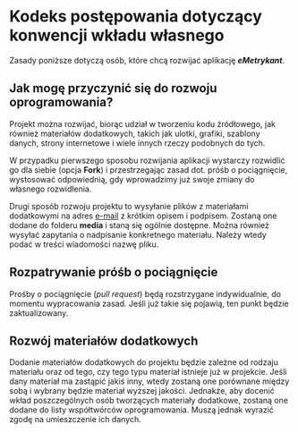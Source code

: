 # Kodeks postępowania dotyczący konwencji wkładu własnego

Zasady poniższe dotyczą osób, które chcą rozwijać aplikację ***eMetrykant***.

## Jak mogę przyczynić się do rozwoju oprogramowania?

Projekt można rozwijać, biorąc udział w tworzeniu kodu źródłowego,
jak również materiałów dodatkowych, takich jak ulotki, grafiki,
szablony danych, strony internetowe i wiele innych rzeczy podobnych
do tych.

W przypadku pierwszego sposobu rozwijania aplikacji
wystarczy rozwidlić go dla siebie (opcja **Fork**) i przestrzegając
zasad dot. próśb o pociągnięcie, wystosować odpowiednią, gdy wprowadzimy
już swoje zmiany do własnego rozwidlenia.

Drugi sposób rozwoju projektu to wysyłanie plików z materiałami dodatkowymi
na adres [e-mail]("mailTo:kontakt@koder95.pl") z krótkim opisem i podpisem.
Zostaną one dodane do folderu **media** i staną się ogólnie dostępne.
Można również wysyłać zapytania o nadpisanie konkretnego materiału. Należy
wtedy podać w treści wiadomości nazwę pliku.

## Rozpatrywanie próśb o pociągnięcie

Prośby o pociągnięcie (*pull request*) będą rozstrzygane indywidualnie,
do momentu wypracowania zasad. Jeśli już takie się pojawią, ten punkt będzie
zaktualizowany.

## Rozwój materiałów dodatkowych

Dodanie materiałów dodatkowych do projektu będzie zależne od rodzaju materiału
oraz od tego, czy tego typu materiał istnieje już w projekcie.
Jeśli dany materiał ma zastąpić jakiś inny, wtedy zostaną one porównane
między sobą i wybrany będzie materiał wyższej jakości. Jednakże, aby
docenić wkład poszczególnych osób tworzących materiały
dodatkowe, zostaną one dodane do listy współtwórców oprogramowania.
Muszą jednak wyrazić zgodę na umieszczenie ich danych.